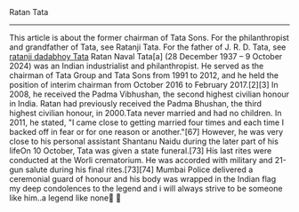 <!DOCTYPE html>
<html lang="en">
<head>
    <meta charset="UTF-8">
    <meta name="viewport" content="width=device-width, initial-scale=1.0">

</head>
<body>
    Ratan Tata
    <hr>This article is about the former chairman of Tata Sons. For the philanthropist and grandfather of Tata, see Ratanji Tata. For the father of J. R. D. Tata, see <a href="https://en.wikipedia.org/wiki/Ratanji_Dadabhoy_Tata">ratanji dadabhoy Tata</a></hr>
</body>
</html>Ratan Naval Tata[a] (28 December 1937 – 9 October 2024) was an Indian industrialist and philanthropist. He served as the chairman of Tata Group and Tata Sons from 1991 to 2012, and he held the position of interim chairman from October 2016 to February 2017.[2][3] In 2008, he received the Padma Vibhushan, the second highest civilian honour in India. Ratan had previously received the Padma Bhushan, the third highest civilian honour, in 2000.Tata never married and had no children. In 2011, he stated, "I came close to getting married four times and each time I backed off in fear or for one reason or another."[67] However, he was very close to his personal assistant Shantanu Naidu during the later part of his lifeOn 10 October, Tata was given a state funeral.[73] His last rites were conducted at the Worli crematorium. He was accorded with military and 21-gun salute during his final rites.[73][74] Mumbai Police delivered a ceremonial guard of honour and his body was wrapped in the Indian flag</br>
my deep condolences to the legend and i will always strive to be someone like him..a legend like none💐 💐<img src="https://statusmarkets.in/wp-content/uploads/2023/03/Ratan-Tata-Wiki.jpg"alt=""></img>
